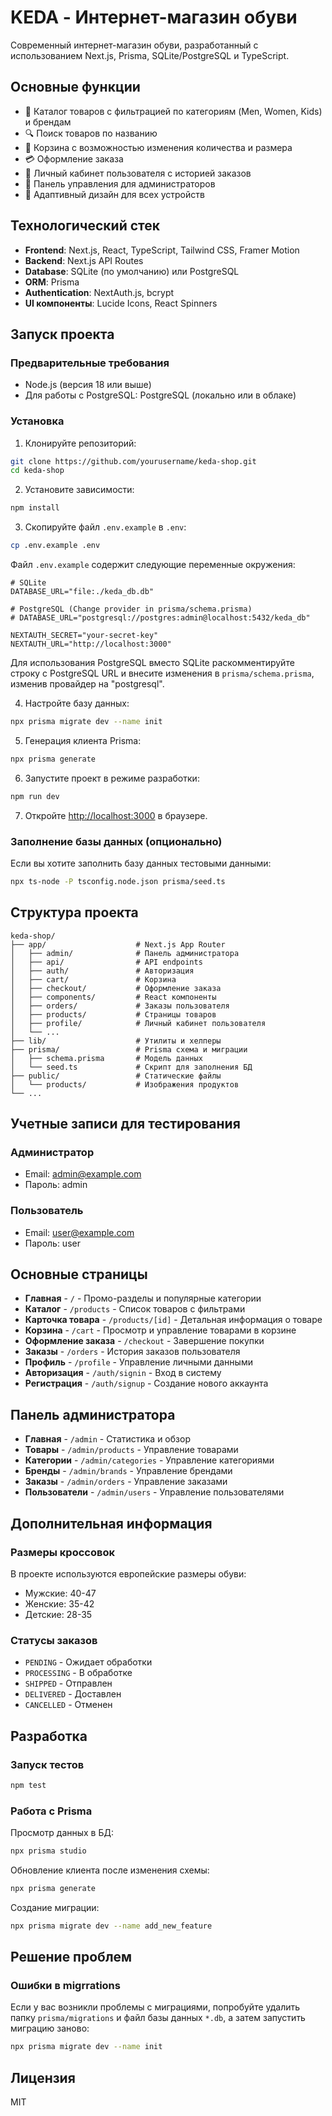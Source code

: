 # KEDA - Интернет-магазин обуви

Современный интернет-магазин обуви, разработанный с использованием Next.js, Prisma, SQLite/PostgreSQL и TypeScript.

## Основные функции

- 👟 Каталог товаров с фильтрацией по категориям (Men, Women, Kids) и брендам
- 🔍 Поиск товаров по названию
- 🛒 Корзина с возможностью изменения количества и размера
- 💳 Оформление заказа
- 👤 Личный кабинет пользователя с историей заказов
- 👑 Панель управления для администраторов
- 📱 Адаптивный дизайн для всех устройств

## Технологический стек

- **Frontend**: Next.js, React, TypeScript, Tailwind CSS, Framer Motion
- **Backend**: Next.js API Routes
- **Database**: SQLite (по умолчанию) или PostgreSQL
- **ORM**: Prisma
- **Authentication**: NextAuth.js, bcrypt
- **UI компоненты**: Lucide Icons, React Spinners

## Запуск проекта

### Предварительные требования

- Node.js (версия 18 или выше)
- Для работы с PostgreSQL: PostgreSQL (локально или в облаке)

### Установка

1. Клонируйте репозиторий:

```bash
git clone https://github.com/yourusername/keda-shop.git
cd keda-shop
```

2. Установите зависимости:

```bash
npm install
```

3. Скопируйте файл `.env.example` в `.env`:

```bash
cp .env.example .env
```

Файл `.env.example` содержит следующие переменные окружения:

```
# SQLite
DATABASE_URL="file:./keda_db.db"

# PostgreSQL (Change provider in prisma/schema.prisma)
# DATABASE_URL="postgresql://postgres:admin@localhost:5432/keda_db"

NEXTAUTH_SECRET="your-secret-key"
NEXTAUTH_URL="http://localhost:3000"
```

Для использования PostgreSQL вместо SQLite раскомментируйте строку с PostgreSQL URL и внесите изменения в `prisma/schema.prisma`, изменив провайдер на "postgresql".

4. Настройте базу данных:

```bash
npx prisma migrate dev --name init
```

5. Генерация клиента Prisma:

```bash
npx prisma generate
```

6. Запустите проект в режиме разработки:

```bash
npm run dev
```

7. Откройте [http://localhost:3000](http://localhost:3000) в браузере.

### Заполнение базы данных (опционально)

Если вы хотите заполнить базу данных тестовыми данными:

```bash
npx ts-node -P tsconfig.node.json prisma/seed.ts
```

## Структура проекта

```
keda-shop/
├── app/                    # Next.js App Router
│   ├── admin/              # Панель администратора
│   ├── api/                # API endpoints
│   ├── auth/               # Авторизация
│   ├── cart/               # Корзина
│   ├── checkout/           # Оформление заказа
│   ├── components/         # React компоненты
│   ├── orders/             # Заказы пользователя
│   ├── products/           # Страницы товаров
│   ├── profile/            # Личный кабинет пользователя
│   └── ...
├── lib/                    # Утилиты и хелперы
├── prisma/                 # Prisma схема и миграции
│   ├── schema.prisma       # Модель данных
│   └── seed.ts             # Скрипт для заполнения БД
├── public/                 # Статические файлы
│   └── products/           # Изображения продуктов
└── ...
```

## Учетные записи для тестирования

### Администратор

- Email: admin@example.com
- Пароль: admin

### Пользователь

- Email: user@example.com
- Пароль: user

## Основные страницы

- **Главная** - `/` - Промо-разделы и популярные категории
- **Каталог** - `/products` - Список товаров с фильтрами
- **Карточка товара** - `/products/[id]` - Детальная информация о товаре
- **Корзина** - `/cart` - Просмотр и управление товарами в корзине
- **Оформление заказа** - `/checkout` - Завершение покупки
- **Заказы** - `/orders` - История заказов пользователя
- **Профиль** - `/profile` - Управление личными данными
- **Авторизация** - `/auth/signin` - Вход в систему
- **Регистрация** - `/auth/signup` - Создание нового аккаунта

## Панель администратора

- **Главная** - `/admin` - Статистика и обзор
- **Товары** - `/admin/products` - Управление товарами
- **Категории** - `/admin/categories` - Управление категориями
- **Бренды** - `/admin/brands` - Управление брендами
- **Заказы** - `/admin/orders` - Управление заказами
- **Пользователи** - `/admin/users` - Управление пользователями

## Дополнительная информация

### Размеры кроссовок

В проекте используются европейские размеры обуви:

- Мужские: 40-47
- Женские: 35-42
- Детские: 28-35

### Статусы заказов

- `PENDING` - Ожидает обработки
- `PROCESSING` - В обработке
- `SHIPPED` - Отправлен
- `DELIVERED` - Доставлен
- `CANCELLED` - Отменен

## Разработка

### Запуск тестов

```bash
npm test
```

### Работа с Prisma

Просмотр данных в БД:

```bash
npx prisma studio
```

Обновление клиента после изменения схемы:

```bash
npx prisma generate
```

Создание миграции:

```bash
npx prisma migrate dev --name add_new_feature
```

## Решение проблем

### Ошибки в migrrations

Если у вас возникли проблемы с миграциями, попробуйте удалить папку `prisma/migrations` и файл базы данных `*.db`, а затем запустить миграцию заново:

```bash
npx prisma migrate dev --name init
```

## Лицензия

MIT
